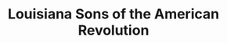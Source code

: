 ---
layout: repo
title: "Louisiana Sons of the American Revolution"
id: 25293
permalink: repos/25293/
---